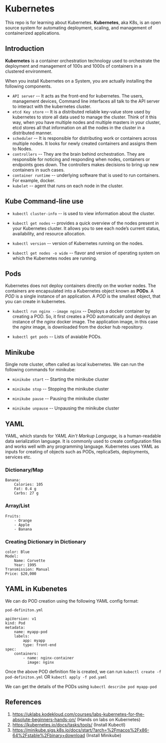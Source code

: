 # Kubernetes
This repo is for learning about Kubernetes. **Kubernetes**, aka K8s, is an open source system for automating deployment, scaling, and management of containerized applications.

## Introduction
**Kubernetes** is a container orchestration technology used to orchestrate the deployment and management of 100s and 1000s of containers in a clustered environment.

When you install Kubernetes on a System, you are actually installing the following components.
+ `API server` -- It acts as the front-end for kubernetes. The users, management devices, Command line interfaces all talk to the API server to interact with the kubernetes cluster.
+ `etcd Key store` -- It is a distributed reliable key-value store used by kubernetes to store all data used to manage the cluster. Think of it this way, when you have multiple nodes and multiple masters in your cluster, etcd stores all that information on all the nodes in the cluster in a distributed manner.
+ `scheduler` -- It is responsible for distributing work or containers across multiple nodes. It looks for newly created containers and assigns them to Nodes.
+ `controllers` -- They are the brain behind orchestration. They are responsible for noticing and responding when nodes, containers or endpoints goes down. The controllers makes decisions to bring up new containers in such cases.
+ `container runtime` -- underlying software that is used to run containers. For example, docker.
+ `kubelet` -- agent that runs on each node in the cluster.


## Kube Command-line use
+ `kubectl cluster-info` -- is used to view information about the cluster.
+ `kubectl get nodes` -- provides a quick overview of the nodes present in your Kubernetes cluster. It allows you to see each node’s current status, availability, and resource allocation.

+ `kubectl version` -- version of Kubernetes running on the nodes.

+ `kubectl get nodes -o wide` -- flavor and version of operating system on which the Kubernetes nodes are running.

## Pods
Kubernetes does not deploy containers directly on the worker nodes. The containers are encapsulated into a Kubernetes object known as **PODs**. A *POD* is a single instance of an application. A *POD* is the smallest
object, that you can create in kubernetes.

+ `kubectl run nginx --image nginx` -- Deploys a docker container by creating a POD. So, it first creates a POD automatically and deploys an instance of the *nginx* docker image. The application image, in this case the *nginx* image, is downloaded from the docker hub repository.

+ `kubectl get pods` -- Lists of avaiable PODs.

## Minikube
Single note cluster, often called as local kubernetes. We can run the following commands for minikube:

+ `minikube start` -- Starting the minikube cluster

+ `minikube stop` -- Stopping the minikube cluster

+ `minikube pause` -- Pausing the minikube cluster

+ `minikube unpause` -- Unpausing the minikube cluster

## YAML
YAML, which stands for *YAML Ain't Markup Language,* is a human-readable data serialization language. It is commonly used to create configuration files and works well with any programming language. Kubernetes uses YAML as inputs for creating of objects such as PODs, replicaSets, deployments, services etc.

### Dictionary/Map
~~~
Banana: 
    Calories: 105
    Fat: 0.4 g
    Carbs: 27 g
~~~

### Array/List
~~~
Fruits:
    - Orange
    - Apple
    - Banana
~~~


### Creating Dictionary in Dictionary
~~~
color: Blue
Model:
    Name: Corvette
    Year: 1995
Transmission: Manual
Price: $20,000
~~~

## YAML in Kubenetes
We can do POD creation using the following YAML config format:

`pod-definiton.yml`
~~~
apiVersion: v1
kind: Pod
metadata:
    name: myapp-pod
    labels:
        app: myapp
        type: front-end
spec:
    containers:
        - name: nginx-container
          image: nginx
~~~

Once the above POD definition file is created, we can run 
`kubectl create -f pod-definiton.yml` OR `kubectl apply -f pod.yaml`

We can get the details of the PODs using `kubectl describe pod myapp-pod`


## References
1. https://uklabs.kodekloud.com/courses/labs-kubernetes-for-the-absolute-beginners-hands-on/ (Hands on labs on Kubernetes)
2. https://kubernetes.io/docs/tasks/tools/ (Install Kubectl)
3. https://minikube.sigs.k8s.io/docs/start/?arch=%2Fmacos%2Fx86-64%2Fstable%2Fbinary+download (Install Minikube)
